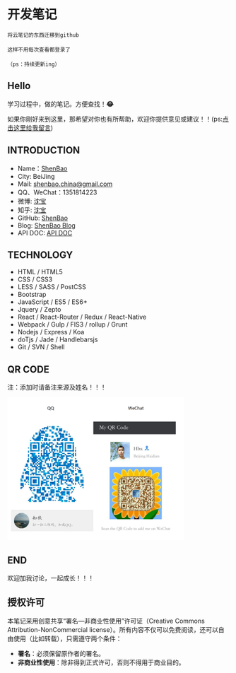 # 开发笔记


```
将云笔记的东西迁移到github

这样不用每次查看都登录了

（ps：持续更新ing）
```

## Hello 

学习过程中，做的笔记。方便查找！<b>:joy:</b>

如果你刚好来到这里，那希望对你也有所帮助，欢迎你提供意见或建议！！(ps:[点击这里给我留言](https://github.com/ShenBao/shenbao-notes/issues))

## INTRODUCTION

- Name：[ShenBao](https://github.com/ShenBao)
- City: BeiJing
- Mail: <a href="mailto:shenbao.china@gmail.com">shenbao.china@gmail.com</a>
- QQ、WeChat：1351814223
- 微博: [沈宝](http://weibo.com/ShenBaoPro)
- 知乎: [沈宝](https://www.zhihu.com/people/shenbao)
- GitHub: [ShenBao](https://github.com/ShenBao)
- Blog: [ShenBao Blog](https://shenbao.github.io)
- API DOC: [API DOC](https://shenbao.github.io/blog)


## TECHNOLOGY

- HTML / HTML5
- CSS / CSS3
- LESS / SASS / PostCSS
- Bootstrap
- JavaScript / ES5 / ES6+
- Jquery / Zepto
- React / React-Router / Redux / React-Native
- Webpack / Gulp / FIS3 / rollup / Grunt
- Nodejs / Express / Koa
- doTjs / Jade / Handlebarsjs
- Git / SVN / Shell

## QR CODE

<p>注：添加时请备注来源及姓名！！！</p>
<div height="300" >
    <img src="images/about-me/me-qr-code.png" alt="我的QQ二维码\微信二维码" width="400" >
</div>


## END

欢迎加我讨论，一起成长！！！


## 授权许可

本笔记采用创意共享“署名—非商业性使用”许可证（Creative Commons Attribution-NonCommercial license）。所有内容不仅可以免费阅读，还可以自由使用（比如转载），只需遵守两个条件：

- **署名**：必须保留原作者的署名。
- **非商业性使用**：除非得到正式许可，否则不得用于商业目的。
